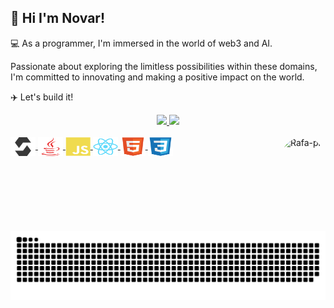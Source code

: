 ## 👋 Hi I'm Novar!

💻 As a programmer, I'm immersed in the world of web3 and AI. 
  
  Passionate about exploring the limitless possibilities within these domains, I'm committed to innovating and making a positive impact on the world.

✈️ Let's build it!

<div align="center">
  <a href="https://github.com/Louis-XWB">
<!--   <img height="180em" src="https://github-readme-stats.vercel.app/api?username=Louis-XWB&show_icons=true&theme=dracula&include_all_commits=true&count_private=true&hide=stars"/> -->
  <img height="180em" src="[https://github-readme-stats.vercel.app/api?username=Louis-XWB&show_icons=true&theme=dracula&include_all_commits=true&count_private=true&hide=stars](https://github-readme-stats.vercel.app/api?username=CompetitiveLin&show_icons=true&count_private=true&custom_title=CompetitiveLin's%20Github%20Stats)"/>
  <img height="180em" src="https://github-readme-stats.vercel.app/api/top-langs/?username=Louis-XWB&layout=compact&langs_count=7&theme=dracula"/>
</div>
  
<div style="display: inline_block"><br>
  <img align="center" alt="Rafa-Js" height="30" width="40" src="https://raw.githubusercontent.com/devicons/devicon/master/icons/solidity/solidity-plain.svg">
  <img align="center" alt="Rafa-Ts" height="30" width="40" src="https://raw.githubusercontent.com/devicons/devicon/master/icons/java/java-plain.svg">
  <img align="center" alt="Rafa-Ts" height="30" width="40" src="https://raw.githubusercontent.com/devicons/devicon/master/icons/javascript/javascript-plain.svg">
  <img align="center" alt="Rafa-React" height="30" width="40" src="https://raw.githubusercontent.com/devicons/devicon/master/icons/react/react-original.svg">
  <img align="center" alt="Rafa-HTML" height="30" width="40" src="https://raw.githubusercontent.com/devicons/devicon/master/icons/html5/html5-original.svg">
  <img align="center" alt="Rafa-CSS" height="30" width="40" src="https://raw.githubusercontent.com/devicons/devicon/master/icons/css3/css3-original.svg">
  <img align="right" alt="Rafa-pic" height="150" style="border-radius:250px;" src="https://lh3.googleusercontent.com/sWg0v1bvB6lLs6TCRUICuhCfwtlYHKITgQcbIdbdf_ZbIyW8yqgqWVsmPy6r4uhxVvn2RI5aQqWnFMYMcSPufFeLZAmtdo1t3D06DQ=w600">
</div>
  
  ##
  
![Snake animation](https://github.com/Louis-XWB/Louis-XWB/blob/output/github-contribution-grid-snake.svg)

